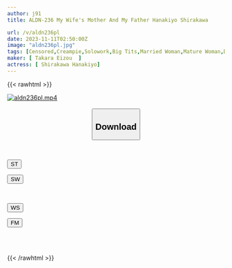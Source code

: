 ```yaml
---
author: j91
title: ALDN-236 My Wife's Mother And My Father Hanakiyo Shirakawa

url: /v/aldn236pl
date: 2023-11-11T02:50:00Z
image: "aldn236pl.jpg"
tags: [Censored,Creampie,Solowork,Big Tits,Married Woman,Mature Woman,Drama	 ]
maker: [ Takara Eizou  ]
actress: [ Shirakawa Hanakiyo]
---
```



{{< rawhtml >}}

<div class="video" data-videoid="wZL1PKJxolSlPW">
    <a href="javascript:;">
        <img src="https://my.j91.asia/v/aldn236pl/aldn236pl.jpg" width="WIDTH" height="HEIGHT" alt="aldn236pl.mp4" loading="lazy">
    </a>
</div>

<script type="text/javascript" src="https://j91.asia/asset/on-demand-st.js"></script>

<br>
  <link rel="stylesheet" href="https://j91.asia/asset/bs5.css">
  
  <center>
  <button class="btn btn-primary" type="button" data-bs-toggle="collapse" data-bs-target=".multi-collapse" aria-expanded="false" aria-controls="multiCollapseExample1 multiCollapseExample2"><h2>Download</h2></button></center>
</p>
<div class="row">
  <div class="col">
    <div class="collapse multi-collapse" id="multiCollapseExample1">
      <div class="card card-body">
	      	      <br>
<div class="buttons">  
<p><a href="https://streamtape.to/v/wZL1PKJxolSlPW" target="_blank"><button class="btn-hover color-3"><i class="fa fa-download"></i> ST</button></a></p>
<p><a href="https://sfastwish.com/af38qblt37ep" target="_blank"><button class="btn-hover color-2"><i class="fa fa-download"></i> SW</button></a></p></div>
    </div>
  </div>
</div>
  <div class="col">
    <div class="collapse multi-collapse" id="multiCollapseExample2">
      <div class="card card-body">
	      <br>
<div class="buttons">
<p><a href="javascript:;" target="_blank"><button class="btn-hover color-9"><i class="fa fa-download"></i> WS</button></a></p>
<p><a href="javascript:;" target="_blank"><button class="btn-hover color-8"><i class="fa fa-download"></i> FM</button></a></p></div>
<br><br>
      </div>
    </div>
  </div>
</div>

{{< /rawhtml >}}

